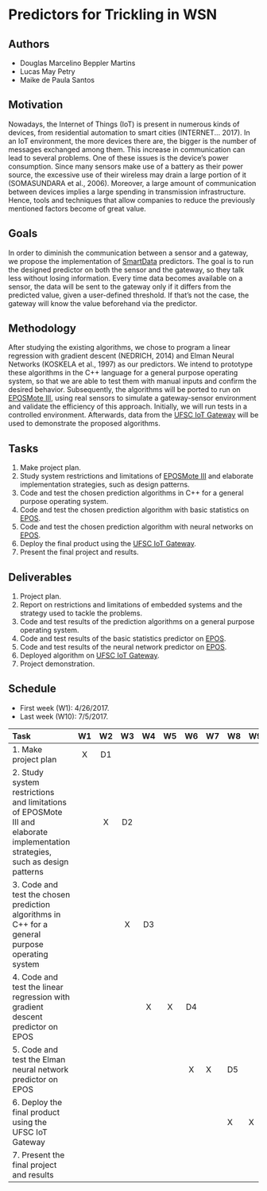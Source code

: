 # Predictors for Trickling in WSN

## Authors
- Douglas Marcelino Beppler Martins
- Lucas May Petry
- Maike de Paula Santos

## Motivation 
Nowadays, the Internet of Things (IoT) is present in numerous kinds of devices, from residential automation to smart cities (INTERNET... 2017). In an IoT environment, the more devices there are, the bigger is the number of messages exchanged among them. This increase in communication can lead to several problems. One of these issues is the device’s power consumption. Since many sensors make use of a battery as their power source, the excessive use of their wireless may drain a large portion of it (SOMASUNDARA et al., 2006). Moreover, a large amount of communication between devices implies a large spending in transmission infrastructure. Hence, tools and techniques that allow companies to reduce the previously mentioned factors become of great value.

## Goals
In order to diminish the communication between a sensor and a gateway, we propose the implementation of [SmartData](http://epos.lisha.ufsc.br/EPOS+2+User+Guide#Smart_Data) predictors. The goal is to run the designed predictor on both the sensor and the gateway, so they talk less without losing information. Every time data becomes available on a sensor, the data will be sent to the gateway only if it differs from the predicted value, given a user-defined threshold. If that’s not the case, the gateway will know the value beforehand via the predictor.

## Methodology
After studying the existing algorithms, we chose to program a linear regression with gradient descent (NEDRICH, 2014) and Elman Neural Networks (KOSKELA et al., 1997) as our predictors. We intend to prototype these algorithms in the C++ language for a general purpose operating system, so that we are able to test them with manual inputs and confirm the desired behavior. Subsequently, the algorithms will be ported to run on [EPOSMote III](http://epos.lisha.ufsc.br/EPOSMote+III), using real sensors to simulate a gateway-sensor environment and validate the efficiency of this approach. Initially, we will run tests in a controlled environment. Afterwards, data from the [UFSC IoT Gateway](http://iot.ufsc.br/HomePage) will be used to demonstrate the proposed algorithms.

## Tasks
1. Make project plan.
2. Study system restrictions and limitations of [EPOSMote III](http://epos.lisha.ufsc.br/EPOSMote+III) and elaborate implementation strategies, such as design patterns.
3. Code and test the chosen prediction algorithms in C++ for a general purpose operating system.
4. Code and test the chosen prediction algorithm with basic statistics on [EPOS](http://epos.lisha.ufsc.br/EPOS+2+User+Guide).
5. Code and test the chosen prediction algorithm with neural networks on [EPOS](http://epos.lisha.ufsc.br/EPOS+2+User+Guide).
6. Deploy the final product using the [UFSC IoT Gateway](http://iot.ufsc.br/HomePage).
7. Present the final project and results.

## Deliverables
1. Project plan.
2. Report on restrictions and limitations of embedded systems and the strategy used to tackle the problems.
3. Code and test results of the prediction algorithms on a general purpose operating system.
4. Code and test results of the basic statistics predictor on [EPOS](http://epos.lisha.ufsc.br/EPOS+2+User+Guide).
5. Code and test results of the neural network predictor on [EPOS](http://epos.lisha.ufsc.br/EPOS+2+User+Guide).
6. Deployed algorithm on [UFSC IoT Gateway](http://iot.ufsc.br/HomePage).
7. Project demonstration.

## Schedule
- First week (W1): 4/26/2017. 
- Last week (W10): 7/5/2017.

| Task                                                                                                                          | W1 | W2 | W3 | W4 | W5 | W6 | W7 | W8 | W9 | W10 |
|:-------------------------------------------------------------------------------------------------------------------------------|:--:|:--:|:--:|:--:|:--:|:--:|----|----|----|:---:|
| 1. Make project plan                                                                                                          |  X | D1 |    |    |    |    |    |    |    |     |
| 2. Study system restrictions and limitations of EPOSMote III and elaborate implementation strategies, such as design patterns |    |  X | D2 |    |    |    |    |    |    |     |
| 3. Code and test the chosen prediction algorithms in C++ for a general purpose operating system                               |    |    |  X | D3 |    |    |    |    |    |     |
| 4. Code and test the linear regression with gradient descent predictor on EPOS                                                |    |    |    |  X |  X | D4 |    |    |    |     |
| 5. Code and test the Elman neural network predictor on EPOS                                                                   |    |    |    |    |    |  X | X  | D5 |    |     |
| 6. Deploy the final product using the UFSC IoT Gateway                                                                        |    |    |    |    |    |    |    | X  | X  |  D6 |
| 7. Present the final project and results                                                                                      |    |    |    |    |    |    |    |    |    |  D7 |
